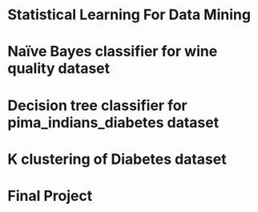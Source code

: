 # Statistical Learning For Data Mining
# Naïve Bayes classifier for wine quality dataset
# Decision tree classifier for pima_indians_diabetes dataset
# K clustering of Diabetes dataset
# Final Project
